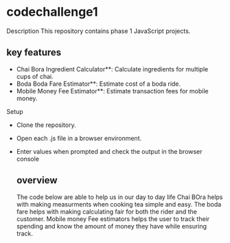 # codechallenge1

 Description
This repository contains phase 1 JavaScript projects.

## key features
- Chai Bora Ingredient Calculator**: Calculate ingredients for multiple cups of chai.
- Boda Boda Fare Estimator**: Estimate cost of a boda ride.
- Mobile Money Fee Estimator**: Estimate transaction fees for mobile money.

Setup
- Clone the repository.
- Open each .js file in a browser environment.
- Enter values when prompted and check the output in the browser console
  
  ## overview
  The code below are able to help us in our day to day life
  Chai BOra helps with making measurments when cooking tea simple and easy.
  The boda fare helps with making calculating fair for both the rider and the customer.
  Mobile money Fee estimators helps the user to track their spending and know the amount of money they have while ensuring track.
